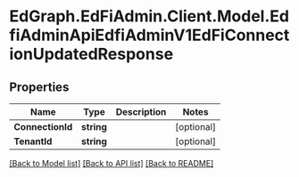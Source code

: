 # EdGraph.EdFiAdmin.Client.Model.EdfiAdminApiEdfiAdminV1EdFiConnectionUpdatedResponse

## Properties

Name | Type | Description | Notes
------------ | ------------- | ------------- | -------------
**ConnectionId** | **string** |  | [optional] 
**TenantId** | **string** |  | [optional] 

[[Back to Model list]](../README.md#documentation-for-models) [[Back to API list]](../README.md#documentation-for-api-endpoints) [[Back to README]](../README.md)

